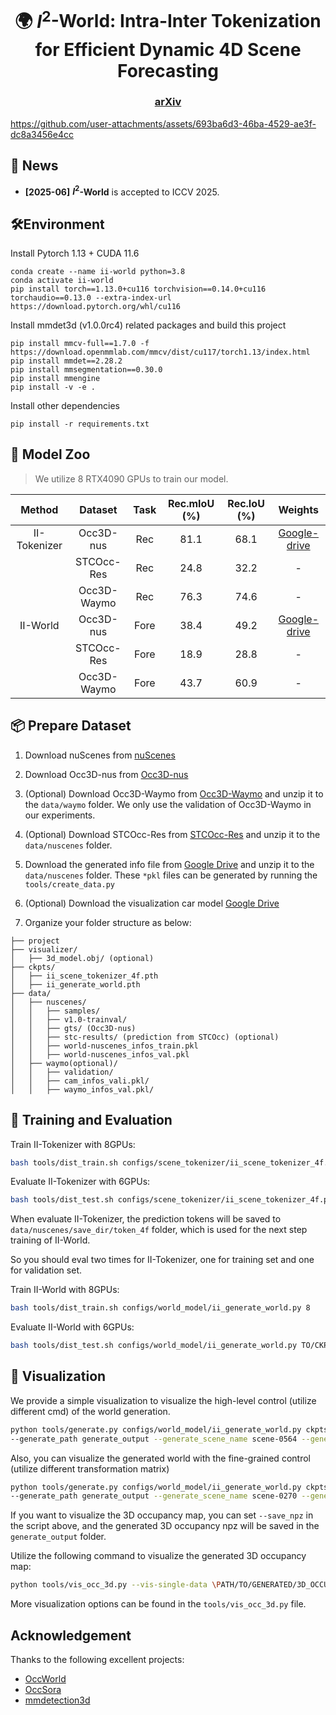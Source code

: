 <div align="center">

# 🌍 $I^2$-World: Intra-Inter Tokenization for Efficient Dynamic 4D Scene Forecasting 

</div>

<h3 align="center">
  <a href="https://arxiv.org/abs/2507.09144">arXiv</a> 
</h3>

https://github.com/user-attachments/assets/693ba6d3-46ba-4529-ae3f-dc8a3456e4cc

## 🚀 News

* **[2025-06]** **$I^2$-World** is accepted to ICCV 2025.


## 🛠️Environment

Install Pytorch 1.13 + CUDA 11.6

```setup
conda create --name ii-world python=3.8
conda activate ii-world
pip install torch==1.13.0+cu116 torchvision==0.14.0+cu116 torchaudio==0.13.0 --extra-index-url https://download.pytorch.org/whl/cu116
```

Install mmdet3d (v1.0.0rc4) related packages and build this project
```setup
pip install mmcv-full==1.7.0 -f https://download.openmmlab.com/mmcv/dist/cu117/torch1.13/index.html
pip install mmdet==2.28.2
pip install mmsegmentation==0.30.0
pip install mmengine
pip install -v -e .
```

Install other dependencies
```setup
pip install -r requirements.txt
```

## 🤗 Model Zoo

> We utilize 8 RTX4090 GPUs to train our model.

|    Method    |   Dataset   | Task | Rec.mIoU (%) | Rec.IoU (%) |                                                Weights                                                | 
|:------------:|:-----------:|:----:|:------------:|:-----------:|:-----------------------------------------------------------------------------------------------------:|
| II-Tokenizer |  Occ3D-nus  | Rec  |     81.1     |    68.1     | [Google-drive](https://drive.google.com/file/d/1JqFEtU4xbhfiOLWktS6n3PM1Q_CZXLO9/view?usp=drive_link) |
|              | STCOcc-Res  | Rec  |     24.8     |    32.2     |                                                   -                                                   |
|              | Occ3D-Waymo | Rec  |     76.3     |    74.6     |                                                   -                                                   |
|   II-World   |  Occ3D-nus  | Fore |     38.4     |    49.2     |  [Google-drive](https://drive.google.com/file/d/11qFkO-lpdFdfd443eospIRPii9QGSzFD/view?usp=sharing)   |
|              | STCOcc-Res  | Fore |     18.9     |    28.8     |                                                   -                                                   |
|              | Occ3D-Waymo | Fore |     43.7     |    60.9     |                                                   -                                                   |


## 📦 Prepare Dataset

1. Download nuScenes from [nuScenes](https://www.nuscenes.org/nuscenes) 

2. Download Occ3D-nus from [Occ3D-nus](https://drive.google.com/file/d/1kiXVNSEi3UrNERPMz_CfiJXKkgts_5dY/view?usp=drive_link)

3. (Optional) Download Occ3D-Waymo from [Occ3D-Waymo](https://drive.google.com/drive/folders/13WxRl9Zb_AshEwvD96Uwz8cHjRNrtfQk) and unzip it to the `data/waymo` folder. We only use the validation of Occ3D-Waymo in our experiments.

4. (Optional) Download STCOcc-Res from [STCOcc-Res](https://drive.google.com/file/d/1dXB9mtROLWChycBZlhYIf_JBLshXogBs/view?usp=drive_link) and unzip it to the `data/nuscenes` folder. 

5. Download the generated info file from [Google Drive](https://drive.google.com/drive/folders/1nXMyP9FueCuJ-1kFLvFbzvdnaUkwL1L6?usp=drive_link)
and unzip it to the `data/nuscenes` folder. These `*pkl` files can be generated by running the `tools/create_data.py`

6. (Optional) Download the visualization car model [Google Drive](https://drive.google.com/file/d/1Uds-14smeKPYJkLC_DhH9ajap_zawfdi/view?usp=drive_link)

7. Organize your folder structure as below:

```
├── project
├── visualizer/
│   ├── 3d_model.obj/ (optional)
├── ckpts/
│   ├── ii_scene_tokenizer_4f.pth
│   ├── ii_generate_world.pth
├── data/
│   ├── nuscenes/
│   │   ├── samples/ 
│   │   ├── v1.0-trainval/
│   │   ├── gts/ (Occ3D-nus)
│   │   ├── stc-results/ (prediction from STCOcc) (optional)
│   │   ├── world-nuscenes_infos_train.pkl
│   │   ├── world-nuscenes_infos_val.pkl
│   ├── waymo(optional)/
│   │   ├── validation/ 
│   │   ├── cam_infos_vali.pkl/ 
│   │   ├── waymo_infos_val.pkl/ 
```


## 🎇 Training and Evaluation

Train II-Tokenizer with 8GPUs:
```bash
bash tools/dist_train.sh configs/scene_tokenizer/ii_scene_tokenizer_4f.py 8
```

Evaluate II-Tokenizer with 6GPUs:
```bash
bash tools/dist_test.sh configs/scene_tokenizer/ii_scene_tokenizer_4f.py TO/CKPTS
```
When evaluate II-Tokenizer, the prediction tokens will be saved to `data/nuscenes/save_dir/token_4f` folder, which is used for the next step training of II-World.

So you should eval two times for II-Tokenizer, one for training set and one for validation set.

Train II-World with 8GPUs:
```bash
bash tools/dist_train.sh configs/world_model/ii_generate_world.py 8
```

Evaluate II-World with 6GPUs:
```bash
bash tools/dist_test.sh configs/world_model/ii_generate_world.py TO/CKPTS
```

## 🎥 Visualization

We provide a simple visualization to visualize the high-level control (utilize different cmd) of the world generation.
```bash
python tools/generate.py configs/world_model/ii_generate_world.py ckpts/ii_generate_world.pth \
--generate_path generate_output --generate_scene_name scene-0564 --generate_frame 12 --task_mode high-level-control
```
Also, you can visualize the generated world with the fine-grained control (utilize different transformation matrix) 
```bash
python tools/generate.py configs/world_model/ii_generate_world.py ckpts/ii_generate_world.pth \
--generate_path generate_output --generate_scene_name scene-0270 --generate_frame 12 --task_mode generate
```
If you want to visualize the 3D occupancy map, you can set `--save_npz` in the script above, and the generated 3D occupancy npz will be saved in the `generate_output` folder.

Utilize the following command to visualize the generated 3D occupancy map:
```bash
python tools/vis_occ_3d.py --vis-single-data \PATH/TO/GENERATED/3D_OCCUPANCY.npz --vis-path demo_output
```
More visualization options can be found in the `tools/vis_occ_3d.py` file.

## Acknowledgement

Thanks to the following excellent projects:

- [OccWorld](https://github.com/wzzheng/OccWorld)
- [OccSora](https://github.com/wzzheng/OccSora)
- [mmdetection3d](https://github.com/open-mmlab/mmdetection3d)